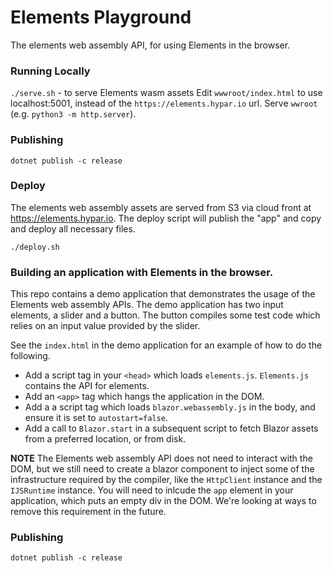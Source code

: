 # Elements Playground
The elements web assembly API, for using Elements in the browser.

### Running Locally
`./serve.sh` - to serve Elements wasm assets
Edit `wwwroot/index.html` to use localhost:5001, instead of the `https://elements.hypar.io` url.
Serve `wwroot` (e.g. `python3 -m http.server`).

### Publishing
`dotnet publish -c release`

### Deploy
The elements web assembly assets are served from S3 via cloud front at https://elements.hypar.io. The deploy script will publish the "app" and copy and deploy all necessary files.
```
./deploy.sh
```

### Building an application with Elements in the browser.
This repo contains a demo application that demonstrates the usage of the Elements web assembly APIs. The demo application has two input elements, a slider and a button. The button compiles some test code which relies on an input value provided by the slider. 

See the `index.html` in the demo application for an example of how to do the following.
- Add a script tag in your `<head>` which loads `elements.js`. `Elements.js` contains the API for elements.
- Add an `<app>` tag which hangs the application in the DOM.
- Add a a script tag which loads `blazor.webassembly.js` in the body, and ensure it is set to `autostart=false`.
- Add a call to `Blazor.start` in a subsequent script to fetch Blazor assets from a preferred location, or from disk.

**NOTE** The Elements web assembly API does not need to interact with the DOM, but we still need to create a blazor component to inject some of the infrastructure required by the compiler, like the `HttpClient` instance and the `IJSRuntime` instance. You will need to inlcude the `app` element in your application, which puts an empty div in the DOM. We're looking at ways to remove this requirement in the future.
### Publishing
`dotnet publish -c release`

